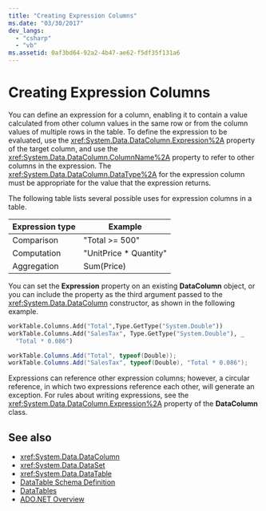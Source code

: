```yaml
---
title: "Creating Expression Columns"
ms.date: "03/30/2017"
dev_langs: 
  - "csharp"
  - "vb"
ms.assetid: 0af3bd64-92a2-4b47-ae62-f5df35f131a6
---
```

# Creating Expression Columns
You can define an expression for a column, enabling it to contain a value calculated from other column values in the same row or from the column values of multiple rows in the table. To define the expression to be evaluated, use the <xref:System.Data.DataColumn.Expression%2A> property of the target column, and use the <xref:System.Data.DataColumn.ColumnName%2A> property to refer to other columns in the expression. The <xref:System.Data.DataColumn.DataType%2A> for the expression column must be appropriate for the value that the expression returns.  
  
 The following table lists several possible uses for expression columns in a table.  
  
|Expression type|Example|  
|---------------------|-------------|  
|Comparison|"Total >= 500"|  
|Computation|"UnitPrice * Quantity"|  
|Aggregation|Sum(Price)|  
  
 You can set the **Expression** property on an existing **DataColumn** object, or you can include the property as the third argument passed to the <xref:System.Data.DataColumn> constructor, as shown in the following example.  
  
```vb  
workTable.Columns.Add("Total",Type.GetType("System.Double"))  
workTable.Columns.Add("SalesTax", Type.GetType("System.Double"), _  
  "Total * 0.086")  
```  
  
```csharp  
workTable.Columns.Add("Total", typeof(Double));  
workTable.Columns.Add("SalesTax", typeof(Double), "Total * 0.086");  
```  
  
 Expressions can reference other expression columns; however, a circular reference, in which two expressions reference each other, will generate an exception. For rules about writing expressions, see the <xref:System.Data.DataColumn.Expression%2A> property of the **DataColumn** class.  
  
## See also

- <xref:System.Data.DataColumn>
- <xref:System.Data.DataSet>
- <xref:System.Data.DataTable>
- [DataTable Schema Definition](datatable-schema-definition.md)
- [DataTables](datatables.md)
- [ADO.NET Overview](../ado-net-overview.md)

